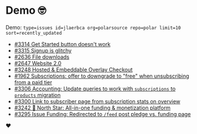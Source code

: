 # Demo 🤓

Demo: `type=issues id=jlaerbca org=polarsource repo=polar limit=10 sort=recently_updated`

<!-- POLAR type=issues id=jlaerbca org=polarsource repo=polar limit=10 sort=recently_updated -->

* [#3314 Get Started button doesn't work](https://github.com/polarsource/polar/issues/3314)
* [#3315 Signup is glitchy](https://github.com/polarsource/polar/issues/3315)
* [#2636 File downloads](https://github.com/polarsource/polar/issues/2636)
* [#2647 Website 2.0](https://github.com/polarsource/polar/issues/2647)
* [#3248 Hosted & Embeddable Overlay Checkout](https://github.com/polarsource/polar/issues/3248)
* [#1962 Subscriptions: offer to downgrade to "free" when unsubscribing from a paid tier](https://github.com/polarsource/polar/issues/1962)
* [#3306 Accounting: Update queries to work with `subscriptions` to `products` migration](https://github.com/polarsource/polar/issues/3306)
* [#3300 Link to subscriber page from subscription stats on overview](https://github.com/polarsource/polar/issues/3300)
* [#3242 🎯 North Star: All-in-one funding & monetization platform](https://github.com/polarsource/polar/issues/3242)
* [#3295 Issue Funding: Redirected to `/feed` post pledge vs. funding page](https://github.com/polarsource/polar/issues/3295)

<!-- POLAR-END id=jlaerbca -->

❤️